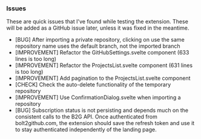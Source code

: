 ### Issues

These are quick issues that I've found while testing the extension. These will be added as a GitHub issue later, unless it was fixed in the meantime.

- [BUG] After importing a private repository, clicking on use the same repository name uses the default branch, not the imported branch
- [IMPROVEMENT] Refactor the GitHubSettings.svelte component (633 lines is too long)
- [IMPROVEMENT] Refactor the ProjectsList.svelte component (631 lines is too long)
- [IMPROVEMENT] Add pagination to the ProjectsList.svelte component
- [CHECK] Check the auto-delete functionality of the temporary repository
- [IMPROVEMENT] Use ConfirmationDialog.svelte when importing a repository
- [BUG] Subscription status is not persisting and depends much on the consistent calls to the B2G API. Once authenticated from bolt2github.com, the extension should save the refresh token and use it to stay authenticated independently of the landing page.
